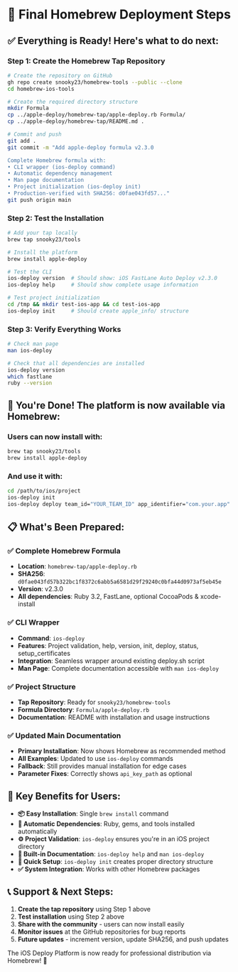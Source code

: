# 🍺 Final Homebrew Deployment Steps

## ✅ **Everything is Ready! Here's what to do next:**

### Step 1: Create the Homebrew Tap Repository

```bash
# Create the repository on GitHub
gh repo create snooky23/homebrew-tools --public --clone
cd homebrew-ios-tools

# Create the required directory structure
mkdir Formula
cp ../apple-deploy/homebrew-tap/apple-deploy.rb Formula/
cp ../apple-deploy/homebrew-tap/README.md .

# Commit and push
git add .
git commit -m "Add apple-deploy formula v2.3.0

Complete Homebrew formula with:
• CLI wrapper (ios-deploy command)
• Automatic dependency management  
• Man page documentation
• Project initialization (ios-deploy init)
• Production-verified with SHA256: d0fae043fd57..."
git push origin main
```

### Step 2: Test the Installation

```bash
# Add your tap locally
brew tap snooky23/tools

# Install the platform
brew install apple-deploy

# Test the CLI
ios-deploy version  # Should show: iOS FastLane Auto Deploy v2.3.0
ios-deploy help     # Should show complete usage information

# Test project initialization
cd /tmp && mkdir test-ios-app && cd test-ios-app
ios-deploy init     # Should create apple_info/ structure
```

### Step 3: Verify Everything Works

```bash
# Check man page
man ios-deploy

# Check that all dependencies are installed
ios-deploy version
which fastlane
ruby --version
```

## 🎉 **You're Done! The platform is now available via Homebrew:**

### Users can now install with:

```bash
brew tap snooky23/tools
brew install apple-deploy
```

### And use it with:

```bash
cd /path/to/ios/project
ios-deploy init
ios-deploy deploy team_id="YOUR_TEAM_ID" app_identifier="com.your.app" [...]
```

## 📋 **What's Been Prepared:**

### ✅ **Complete Homebrew Formula**
- **Location**: `homebrew-tap/apple-deploy.rb`
- **SHA256**: `d0fae043fd57b322bc1f8372c6abb5a6581d29f29240c0bfa44d0973af5eb45e`
- **Version**: v2.3.0
- **All dependencies**: Ruby 3.2, FastLane, optional CocoaPods & xcode-install

### ✅ **CLI Wrapper**
- **Command**: `ios-deploy`
- **Features**: Project validation, help, version, init, deploy, status, setup_certificates
- **Integration**: Seamless wrapper around existing deploy.sh script
- **Man Page**: Complete documentation accessible with `man ios-deploy`

### ✅ **Project Structure**
- **Tap Repository**: Ready for `snooky23/homebrew-tools`
- **Formula Directory**: `Formula/apple-deploy.rb`
- **Documentation**: README with installation and usage instructions

### ✅ **Updated Main Documentation**
- **Primary Installation**: Now shows Homebrew as recommended method
- **All Examples**: Updated to use `ios-deploy` commands
- **Fallback**: Still provides manual installation for edge cases
- **Parameter Fixes**: Correctly shows `api_key_path` as optional

## 🚀 **Key Benefits for Users:**

- **📦 Easy Installation**: Single `brew install` command
- **🔧 Automatic Dependencies**: Ruby, gems, and tools installed automatically
- **⚙️ Project Validation**: `ios-deploy` ensures you're in an iOS project directory
- **📖 Built-in Documentation**: `ios-deploy help` and `man ios-deploy`
- **🚀 Quick Setup**: `ios-deploy init` creates proper directory structure
- **✅ System Integration**: Works with other Homebrew packages

## 📞 **Support & Next Steps:**

1. **Create the tap repository** using Step 1 above
2. **Test installation** using Step 2 above  
3. **Share with the community** - users can now install easily
4. **Monitor issues** at the GitHub repositories for bug reports
5. **Future updates** - increment version, update SHA256, and push updates

The iOS Deploy Platform is now ready for professional distribution via Homebrew! 🎉